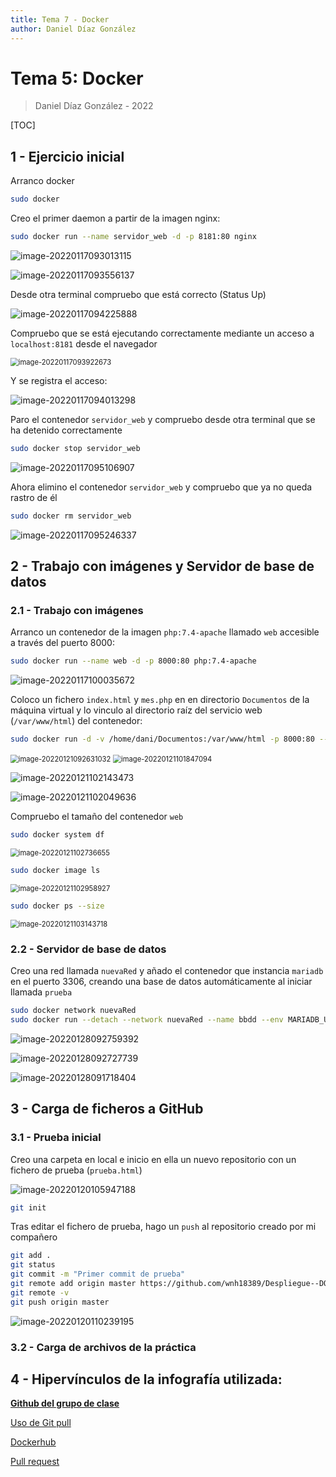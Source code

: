 ```yaml
---
title: Tema 7 - Docker
author: Daniel Díaz González
---
```


# Tema 5: Docker

> Daniel Díaz González - 2022

[TOC]



## 1 - Ejercicio inicial

Arranco docker

```bash
sudo docker
```

Creo el primer daemon a partir de la imagen nginx:

```bash
sudo docker run --name servidor_web -d -p 8181:80 nginx
```

![image-20220117093013115](Ejercicios-Tema-7-Docker.assets/image-20220117093013115.png)

![image-20220117093556137](Ejercicios-Tema-7-Docker.assets/image-20220117093556137.png)

Desde otra terminal compruebo que está correcto (Status Up)

![image-20220117094225888](Ejercicios-Tema-7-Docker.assets/image-20220117094225888.png)

Compruebo que se está ejecutando correctamente mediante un acceso a `localhost:8181` desde el navegador

<img src="Ejercicios-Tema-7-Docker.assets/image-20220117093922673.png" alt="image-20220117093922673" style="zoom:80%;" />

Y se registra el acceso:

![image-20220117094013298](Ejercicios-Tema-7-Docker.assets/image-20220117094013298.png)

Paro el contenedor `servidor_web` y compruebo desde otra terminal que se ha detenido correctamente

```bash
sudo docker stop servidor_web
```

![image-20220117095106907](Ejercicios-Tema-7-Docker.assets/image-20220117095106907.png)

Ahora elimino el contenedor `servidor_web` y compruebo que ya no queda rastro de él

```bash
sudo docker rm servidor_web
```

![image-20220117095246337](Ejercicios-Tema-7-Docker.assets/image-20220117095246337.png)



## 2 - Trabajo con imágenes y Servidor de base de datos

### 2.1 - Trabajo con imágenes

Arranco un contenedor de la imagen `php:7.4-apache` llamado `web` accesible a través del puerto 8000:

```bash
sudo docker run --name web -d -p 8000:80 php:7.4-apache
```

![image-20220117100035672](Ejercicios-Tema-7-Docker.assets/image-20220117100035672.png)

Coloco un fichero `index.html` y `mes.php` en en directorio `Documentos` de la máquina virtual y lo vinculo al directorio raíz del servicio web (`/var/www/html`) del contenedor:

```bash
sudo docker run -d -v /home/dani/Documentos:/var/www/html -p 8000:80 --name web php:7.4-apache
```

<img src="Ejercicios-Tema-7-Docker.assets/image-20220121092631032.png" alt="image-20220121092631032" style="zoom:80%;" />

<img src="Ejercicios-Tema-7-Docker.assets/image-20220121101847094.png" alt="image-20220121101847094" style="zoom:80%;" />

![image-20220121102143473](Ejercicios-Tema-7-Docker.assets/image-20220121102143473.png)

![image-20220121102049636](Ejercicios-Tema-7-Docker.assets/image-20220121102049636.png)



Compruebo el tamaño del contenedor `web`

```bash
sudo docker system df
```

<img src="Ejercicios-Tema-7-Docker.assets/image-20220121102736655.png" alt="image-20220121102736655" style="zoom:80%;" />

```bash
sudo docker image ls
```

<img src="Ejercicios-Tema-7-Docker.assets/image-20220121102958927.png" alt="image-20220121102958927" style="zoom:80%;" />

```bash
sudo docker ps --size
```

<img src="Ejercicios-Tema-7-Docker.assets/image-20220121103143718.png" alt="image-20220121103143718" style="zoom:80%;" />

### 2.2 - Servidor de base de datos

Creo una red llamada `nuevaRed` y añado el contenedor que instancia `mariadb` en el puerto 3306, creando una base de datos automáticamente al iniciar llamada `prueba`

```bash
sudo docker network nuevaRed
sudo docker run --detach --network nuevaRed --name bbdd --env MARIADB_USER=invitado --env MARIADB_PASSWORD=invitado --env MARIADB_ROOT_PASSWORD=root  mariadb:latest MARIADB_DATABASE=prueba --port 3306

```

![image-20220128092759392](Ejercicios-Tema-7-Docker.assets/image-20220128092759392.png)

![image-20220128092727739](Ejercicios-Tema-7-Docker.assets/image-20220128092727739.png)

![image-20220128091718404](Ejercicios-Tema-7-Docker.assets/image-20220128091718404.png)



### 


## 3 - Carga de ficheros a GitHub

### 3.1 - Prueba inicial

Creo una carpeta en local e inicio en ella un nuevo repositorio con un fichero de prueba (`prueba.html`)

![image-20220120105947188](Ejercicios-Tema-7-Docker.assets/image-20220120105947188.png)

```bash
git init
```

Tras editar el fichero de prueba, hago un `push` al repositorio creado por mi compañero

```bash
git add .
git status
git commit -m "Primer commit de prueba"
git remote add origin master https://github.com/wnh18389/Despliegue--DOCKER
git remote -v
git push origin master
```

![image-20220120110239195](Ejercicios-Tema-7-Docker.assets/image-20220120110239195.png)



### 3.2 - Carga de archivos de la práctica



## 4 - Hipervínculos de la infografía utilizada:

**[Github del grupo de clase](https://github.com/wnh18389/Despliegue--DOCKER)**

[Uso de Git pull](https://www.atlassian.com/es/git/tutorials/syncing/git-pull)

[Dockerhub](https://hub.docker.com/_/mariadb)

[Pull request](https://aprendegit.com/que-es-un-pull-request/)





